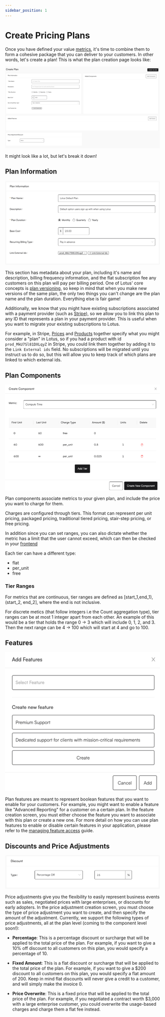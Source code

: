 ```yaml
---
sidebar_position: 1
---
```


# Create Pricing Plans

Once you have defined your value [metrics](../metering/creating-metrics.md), it's time to combine them to form a cohesive package that you can deliver to your customers. In other words, let's create a plan! This is what the plan creation page looks like:

![Plan Creation Page](./assets/create_plan.png)

It might look like a lot, but let's break it down!

## Plan Information

![Plan Information Section](./assets/plan_info.png)

This section has metadata about your plan, including it's name and description, billing frequency information, and the flat subscription fee any customers on this plan will pay per billing period. One of Lotus' core concepts is [plan versioning](./versioning.md), so keep in mind that when you make new versions of the same plan, the only two things you can't change are the plan name and the plan duration. Everything else is fair game!

Additionally, we know that you might have existing subscriptions associated with a payment provider (such as [Stripe](../external-integrations/stripe.md)), so we allow you to link this plan to any ID that represents a plan in your payment provider. This is useful when you want to migrate your existing subscriptions to Lotus.

For example, in Stripe, [Prices](https://stripe.com/docs/api/prices) and [Products](https://stripe.com/docs/api/products) together specify what you might consider a "plan" in Lotus, so if you had a product with id `prod_MkU7Sl81DXLqyZ` in Stripe, you could link them together by adding it to the `Link External ids` field. No subscriptions will be migrated until you instruct us to do so, but this will allow you to keep track of which plans are linked to which external ids.

## Plan Components

![Components Section](./assets/component.png)

Plan components associate metrics to your given plan, and include the price you want to charge for them.

Charges are configured through tiers. This format can represent per unit pricing, packaged pricing, traditional tiered pricing, stair-step pricing, or free pricing.

In addition since you can set ranges, you can also dictate whether the metric has a limit that the user cannot exceed, which can then be checked in your [frontend](../subscription-lifecycle/managing-access.md)

Each tier can have a different type:

- flat
- per_unit
- free

### Tier Ranges

For metrics that are continuous, tier ranges are defined as [start_1,end_1), (start_2, end_2], where the end is not inclusive.

For discrete metics (that follow integers i.e the Count aggregation type), tier ranges can be at most 1 integer apart from each other. An example of this would be a tier that holds the range 0 -> 3 which will include 0, 1, 2, and 3. Then the next range can be 4 -> 100 which will start at 4 and go to 100.

## Features

![Features Section](./assets/feature.png)

Plan features are meant to represent boolean features that you want to enable for your customers. For example, you might want to enable a feature like "Advanced Reporting" for a customer on a certain plan. In the feature creation screen, you must either choose the feature you want to associate with this plan or create a new one. For more detail on how you can use plan features to enable or disable certain features in your application, please refer to the [managing feature access](../subscription-lifecycle/managing-access.md) guide.

## Discounts and Price Adjustments

![Price Adjustments Section](./assets/price_adjustments.png)

Price adjustments give you the flexibility to easily represent business events such as sales, negotiated prices with large enterprises, or discounts for early adopters. In the price adjustment creation screen, you must choose the type of price adjustment you want to create, and then specify the amount of the adjustment. Currently, we support the following types of price adjustments, all at the plan level (coming to the component level soon!):

- **Percentage**: This is a percentage discount or surcharge that will be applied to the total price of the plan. For example, if you want to give a 10% off discount to all customers on this plan, you would specify a percentage of 10.

- **Fixed Amount**: This is a flat discount or surcharge that will be applied to the total price of the plan. For example, if you want to give a $200 discount to all customers on this plan, you would specify a flat amount of 200. Keep in mind flat discounts will never give a credit to a customer, and will simply make the invoice 0.

- **Price Overwrite**: This is a fixed price that will be applied to the total price of the plan. For example, if you negotiated a contract worth $3,000 with a large enterprise customer, you could overwrite the usage-based charges and charge them a flat fee instead.
